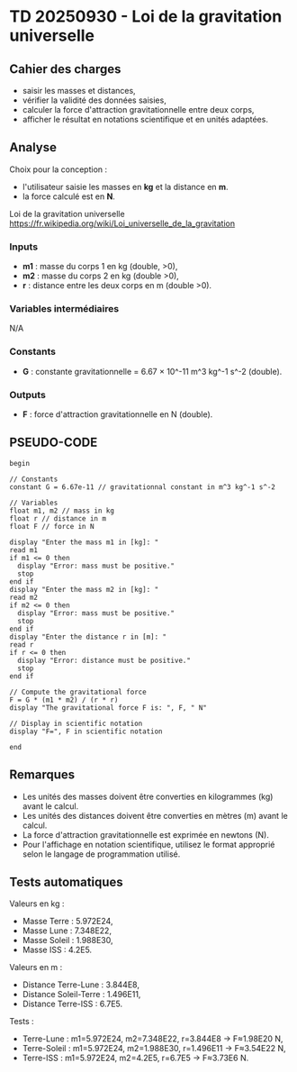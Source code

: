 # TD 20250930 - Loi de la gravitation universelle

## Cahier des charges
- saisir les masses et distances,
- vérifier la validité des données saisies,
- calculer la force d'attraction gravitationnelle entre deux corps,
- afficher le résultat en notations scientifique et en unités adaptées.

## Analyse

Choix pour la conception : 
- l'utilisateur saisie les masses en **kg** et la distance en **m**.
- la force calculé est en **N**.

Loi de la gravitation universelle https://fr.wikipedia.org/wiki/Loi_universelle_de_la_gravitation

### Inputs
- **m1** : masse du corps 1 en kg (double, >0),
- **m2** : masse du corps 2 en kg (double >0),
- **r** : distance entre les deux corps en m (double >0).

### Variables intermédiaires

N/A

### Constants
- **G** : constante gravitationnelle = 6.67 × 10^-11 m^3 kg^-1 s^-2 (double).

### Outputs
- **F** : force d'attraction gravitationnelle en N (double).

## PSEUDO-CODE

```:
begin

// Constants
constant G = 6.67e-11 // gravitationnal constant in m^3 kg^-1 s^-2

// Variables
float m1, m2 // mass in kg
float r // distance in m
float F // force in N

display "Enter the mass m1 in [kg]: "
read m1
if m1 <= 0 then
  display "Error: mass must be positive."
  stop
end if
display "Enter the mass m2 in [kg]: "
read m2
if m2 <= 0 then
  display "Error: mass must be positive."
  stop
end if
display "Enter the distance r in [m]: "
read r
if r <= 0 then
  display "Error: distance must be positive."
  stop
end if

// Compute the gravitational force
F = G * (m1 * m2) / (r * r)
display "The gravitational force F is: ", F, " N"

// Display in scientific notation
display "F=", F in scientific notation  

end
```

## Remarques
- Les unités des masses doivent être converties en kilogrammes (kg) avant le calcul.
- Les unités des distances doivent être converties en mètres (m) avant le calcul.
- La force d'attraction gravitationnelle est exprimée en newtons (N).
- Pour l'affichage en notation scientifique, utilisez le format approprié selon le langage de programmation utilisé.


## Tests automatiques

Valeurs en kg :
- Masse Terre : 5.972E24,
- Masse Lune : 7.348E22,
- Masse Soleil : 1.988E30,
- Masse ISS : 4.2E5.

Valeurs en m :
- Distance Terre-Lune : 3.844E8,
- Distance Soleil-Terre : 1.496E11,
- Distance Terre-ISS : 6.7E5.

Tests :
- Terre-Lune : m1=5.972E24, m2=7.348E22, r=3.844E8 -> F≈1.98E20 N,
- Terre-Soleil : m1=5.972E24, m2=1.988E30, r=1.496E11 -> F≈3.54E22 N,
- Terre-ISS : m1=5.972E24, m2=4.2E5, r=6.7E5 -> F≈3.73E6 N.